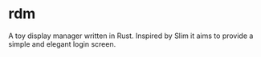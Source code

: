 # rdm
A toy display manager written in Rust. Inspired by Slim it aims to provide a simple and elegant login screen.
